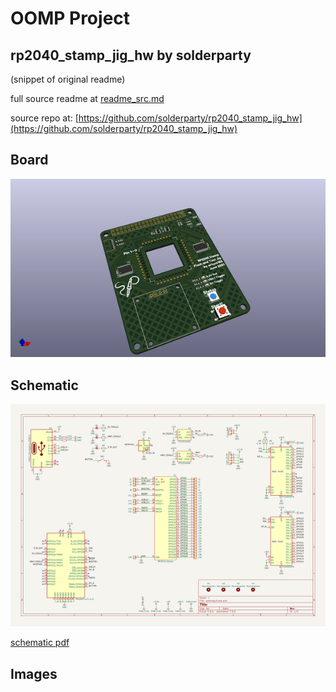 # OOMP Project  
## rp2040_stamp_jig_hw  by solderparty  
  
(snippet of original readme)  
  
  
  full source readme at [readme_src.md](readme_src.md)  
  
source repo at: [https://github.com/solderparty/rp2040_stamp_jig_hw](https://github.com/solderparty/rp2040_stamp_jig_hw)  
## Board  
  
[![working_3d.png](working_3d_600.png)](working_3d.png)  
## Schematic  
  
[![working_schematic.png](working_schematic_600.png)](working_schematic.png)  
  
[schematic pdf](working_schematic.pdf)  
## Images  
